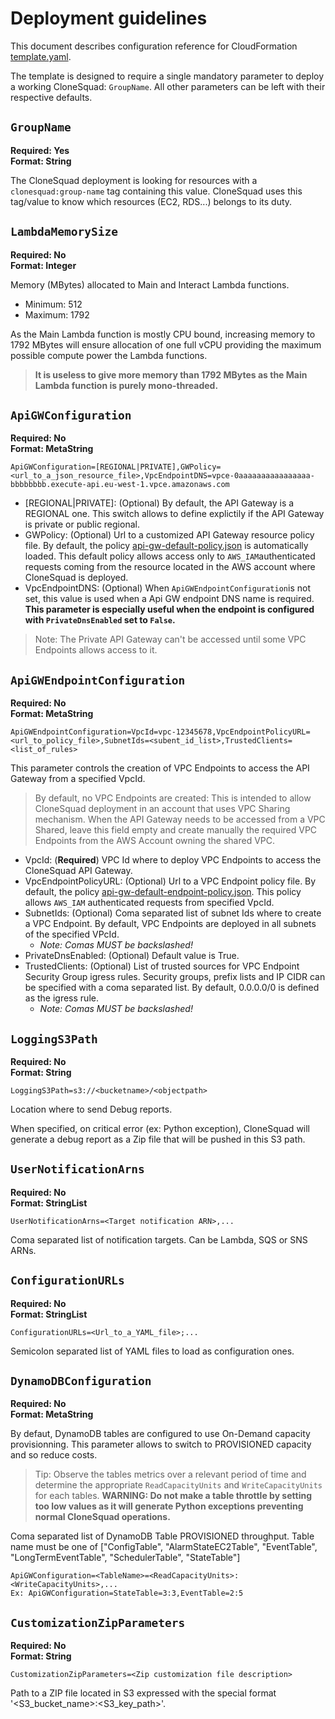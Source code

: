 
# Deployment guidelines

This document describes configuration reference for CloudFormation [template.yaml](../template.yaml).

The template is designed to require a single mandatory parameter to deploy a working CloneSquad: `GroupName`.
All other parameters can be left with their respective defaults.

## `GroupName`

**Required: Yes**    
**Format: String**

The CloneSquad deployment is looking for resources with a `clonesquad:group-name` tag containing this value.
CloneSquad uses this tag/value to know which resources (EC2, RDS...) belongs to its duty.

## `LambdaMemorySize`

**Required: No**   
**Format: Integer**

Memory (MBytes) allocated to Main and Interact Lambda functions. 

* Minimum: 512 
* Maximum: 1792

As the Main Lambda function is mostly CPU bound, increasing memory to 1792 MBytes will ensure allocation of one full vCPU providing
the maximum possible compute power the Lambda functions. 

> **It is useless to give more memory than 1792 MBytes as the Main Lambda function is purely mono-threaded.**


## `ApiGWConfiguration`

**Required: No**   
**Format: MetaString**

	ApiGWConfiguration=[REGIONAL|PRIVATE],GWPolicy=<url_to_a_json_resource_file>,VpcEndpointDNS=vpce-0aaaaaaaaaaaaaaaa-bbbbbbbb.execute-api.eu-west-1.vpce.amazonaws.com

* [REGIONAL|PRIVATE]: (Optional) By default, the API Gateway is a REGIONAL one. This switch allows to define explictily if the API Gateway is private or public regional.
* GWPolicy: (Optional) Url to a customized API Gateway resource policy file. By default, the policy
[api-gw-default-policy.json](../src/resources/api-gw-default-policy.json) is automatically loaded. This default policy allows access only to `AWS_IAM`authenticated 
requests coming from the resource located in the AWS account where CloneSquad is deployed.
* VpcEndpointDNS: (Optional) When `ApiGWEndpointConfiguration`is not set, this value is used when a Api GW endpoint DNS name is required. **This parameter is especially useful when the endpoint is configured with `PrivateDnsEnabled` set to `False`.**

> Note: The Private API Gateway can't be accessed until some VPC Endpoints allows access to it.


## `ApiGWEndpointConfiguration`

**Required: No**   
**Format: MetaString**

	ApiGWEndpointConfiguration=VpcId=vpc-12345678,VpcEndpointPolicyURL=<url_to_policy_file>,SubnetIds=<subent_id_list>,TrustedClients=<list_of_rules>

This parameter controls the creation of VPC Endpoints to access the API Gateway from a specified VpcId.   

> By default, no VPC Endpoints are created: This is intended to allow CloneSquad deployment in an account
that uses VPC Sharing mechanism. When the API Gateway needs to be accessed from a VPC Shared, leave this field
empty and create manually the required VPC Endpoints from the AWS Account owning the shared VPC. 

* VpcId: (**Required**) VPC Id where to deploy VPC Endpoints to access the CloneSquad API Gateway.
* VpcEndpointPolicyURL: (Optional) Url to a VPC Endpoint policy file. By default, the policy 
[api-gw-default-endpoint-policy.json](../src/resources/api-gw-default-endpoint-policy.json). This policy allows `AWS_IAM` authenticated requests from specified
VpcId.
* SubnetIds: (Optional) Coma separated list of subnet Ids where to create a VPC Endpoint. By default, VPC Endpoints are deployed in all subnets of the specified VPcId. 
	- *Note: Comas MUST be backslashed!*
* PrivateDnsEnabled: (Optional) Default value is True.
* TrustedClients: (Optional) List of trusted sources for VPC Endpoint Security Group igress rules. Security groups, prefix lists and IP CIDR can be specified with a coma separated list. By default, 0.0.0.0/0 is defined as the igress rule.
	- *Note: Comas MUST be backslashed!*


## `LoggingS3Path`

**Required: No**   
**Format: String**

	LoggingS3Path=s3://<bucketname>/<objectpath>

Location where to send Debug reports.

When specified, on critical error (ex: Python exception), CloneSquad will generate a debug report as a Zip file that will be pushed in this S3 path.


## `UserNotificationArns`

**Required: No**   
**Format: StringList**

	UserNotificationArns=<Target notification ARN>,...

Coma separated list of notification targets. Can be Lambda, SQS or SNS ARNs.

## `ConfigurationURLs`

**Required: No**   
**Format: StringList**

	ConfigurationURLs=<Url_to_a_YAML_file>;...

Semicolon separated list of YAML files to load as configuration ones.

## `DynamoDBConfiguration`

**Required: No**   
**Format: MetaString**

By defaut, DynamoDB tables are configured to use On-Demand capacity provisionning. This parameter allows to switch to PROVISIONED capacity 
and so reduce costs. 

> Tip: Observe the tables metrics over a relevant period of time and determine the appropriate `ReadCapacityUnits` and 
`WriteCapacityUnits` for each tables. **WARNING: Do not make a table throttle by setting too low values as it will generate Python
exceptions preventing normal CloneSquad operations.**

Coma separated list of DynamoDB Table PROVISIONED throughput. Table name must be one of 
["ConfigTable", "AlarmStateEC2Table", "EventTable", "LongTermEventTable", "SchedulerTable", "StateTable"]

	ApiGWConfiguration=<TableName>=<ReadCapacityUnits>:<WriteCapacityUnits>,...
	Ex: ApiGWConfiguration=StateTable=3:3,EventTable=2:5

## `CustomizationZipParameters`

**Required: No**   
**Format: String**

	CustomizationZipParameters=<Zip customization file description>

Path to a ZIP file located in S3 expressed with the special format '<S3_bucket_name>:<S3_key_path>'.



